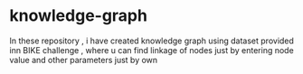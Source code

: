 # knowledge-graph
In these repository , i have created knowledge graph using dataset provided inn BIKE challenge , where u can find linkage of nodes just by entering node value and other parameters just by own

